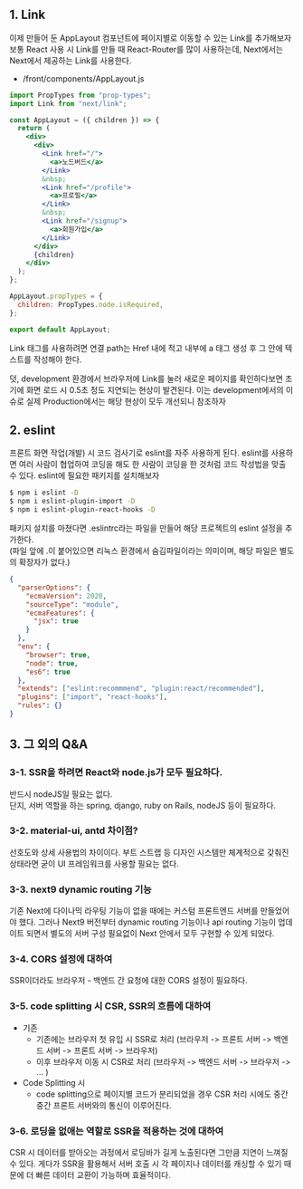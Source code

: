 ﻿## 1. Link

이제 만들어 둔 AppLayout 컴포넌트에 페이지별로 이동할 수 있는 Link를 추가해보자  
보통 React 사용 시 Link를 만들 때 React-Router를 많이 사용하는데, Next에서는 Next에서 제공하는 Link를 사용한다.

- /front/components/AppLayout.js

```jsx
import PropTypes from "prop-types";
import Link from "next/link";

const AppLayout = ({ children }) => {
  return (
    <div>
      <div>
        <Link href="/">
          <a>노드버드</a>
        </Link>
        &nbsp;
        <Link href="/profile">
          <a>프로필</a>
        </Link>
        &nbsp;
        <Link href="/signup">
          <a>회원가입</a>
        </Link>
      </div>
      {children}
    </div>
  );
};

AppLayout.propTypes = {
  children: PropTypes.node.isRequired,
};

export default AppLayout;
```

Link 태그를 사용하려면 연결 path는 Href 내에 적고 내부에 a 태그 생성 후 그 안에 텍스트를 작성해야 한다.

덧, development 환경에서 브라우저에 Link를 눌러 새로운 페이지를 확인하다보면 초기에 화면 로드 시 0.5초 정도 지연되는 현상이 발견된다. 이는 development에서의 이슈로 실제 Production에서는 해당 현상이 모두 개선되니 참조하자

## 2. eslint

프론트 화면 작업(개발) 시 코드 검사기로 eslint를 자주 사용하게 된다. eslint를 사용하면 여러 사람이 협업하여 코딩을 해도 한 사람이 코딩을 한 것처럼 코드 작성법을 맞출 수 있다. eslint에 필요한 패키지를 설치해보자

```bash
$ npm i eslint -D
$ npm i eslint-plugin-import -D
$ npm i eslint-plugin-react-hooks -D
```

패키지 설치를 마쳤다면 .eslintrc라는 파일을 만들어 해당 프로젝트의 eslint 설정을 추가한다.  
(파일 앞에 .이 붙어있으면 리눅스 환경에서 숨김파일이라는 의미이며, 해당 파일은 별도의 확장자가 없다.)

```json
{
  "parserOptions": {
    "ecmaVersion": 2020,
    "sourceType": "module",
    "ecmaFeatures": {
      "jsx": true
    }
  },
  "env": {
    "browser": true,
    "node": true,
    "es6": true
  },
  "extends": ["eslint:recommmend", "plugin:react/recommended"],
  "plugins": ["import", "react-hooks"],
  "rules": {}
}
```

## 3. 그 외의 Q&A

### 3-1. SSR을 하려면 React와 node.js가 모두 필요하다.

반드시 nodeJS일 필요는 없다.  
단지, 서버 역할을 하는 spring, django, ruby on Rails, nodeJS 등이 필요하다.

### 3-2. material-ui, antd 차이점?

선호도와 상세 사용법의 차이이다. 부트 스트랩 등
디자인 시스템만 체계적으로 갖춰진 상태라면 굳이 UI 프레임워크를 사용할 필요는 없다.

### 3-3. next9 dynamic routing 기능

기존 Next에 다이나믹 라우팅 기능이 없을 때에는 커스텀 프론트엔드 서버를 만들었어야 했다.
그러나 Next9 버전부터 dynamic routing 기능이나 api routing 기능이 업데이트 되면서 별도의 서버 구성 필요없이 Next 안에서 모두 구현할 수 있게 되었다.

### 3-4. CORS 설정에 대하여

SSR이더라도 브라우저 - 백엔드 간 요청에 대한 CORS 설정이 필요하다.

### 3-5. code splitting 시 CSR, SSR의 흐름에 대하여

- 기존
  - 기존에는 브라우저 첫 유입 시 SSR로 처리
    (브라우저 -> 프론트 서버 -> 백엔드 서버 -> 프론트 서버 -> 브라우저)
  - 이후 브라우저 이동 시 CSR로 처리
    (브라우저 -> 백엔드 서버 -> 브라우저 -> ... )
- Code Splitting 시
  - code splitting으로 페이지별 코드가 분리되었을 경우
    CSR 처리 시에도 중간중간 프론트 서버와의 통신이 이루어진다.

### 3-6. 로딩을 없애는 역할로 SSR을 적용하는 것에 대하여

CSR 시 데이터를 받아오는 과정에서 로딩바가 길게 노출된다면 그만큼 지연이 느껴질 수 있다.
게다가 SSR을 활용해서 서버 호출 시 각 페이지나 데이터를 캐싱할 수 있기 때문에 더 빠른 데이터 교환이 가능하며 효율적이다.
